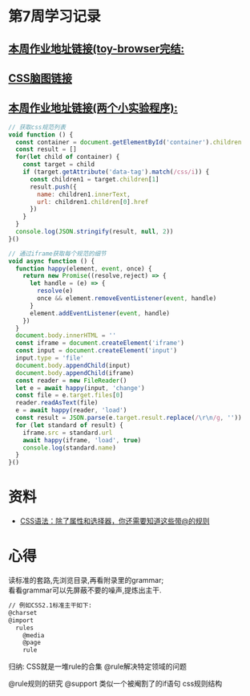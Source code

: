 # 第7周学习记录
## [本周作业地址链接(toy-browser完结:](./browser-toy)
## [CSS脑图链接](https://www.processon.com/view/link/5eccafdd1e08530a9b1f1d3d)
## [本周作业地址链接(两个小实验程序):](./)
```js
// 获取css规范列表
void function () {
  const container = document.getElementById('container').children
  const result = []
  for(let child of container) {
    const target = child
    if (target.getAttribute('data-tag').match(/css/i)) {
      const children1 = target.children[1]
      result.push({
        name: children1.innerText,
        url: children1.children[0].href
      })
    }
  }
  console.log(JSON.stringify(result, null, 2))
}()

// 通过iframe获取每个规范的细节
void async function () {
  function happy(element, event, once) {
    return new Promise((resolve,reject) => {
      let handle = (e) => {
        resolve(e)
        once && element.removeEventListener(event, handle)
      }
      element.addEventListener(event, handle)
    })
  }
  document.body.innerHTML = ''
  const iframe = document.createElement('iframe')
  const input = document.createElement('input')
  input.type = 'file'
  document.body.appendChild(input)
  document.body.appendChild(iframe)
  const reader = new FileReader()
  let e = await happy(input, 'change')
  const file = e.target.files[0]
  reader.readAsText(file)
  e = await happy(reader, 'load')
  const result = JSON.parse(e.target.result.replace(/\r\n/g, ''))
  for (let standard of result) {
    iframe.src = standard.url
    await happy(iframe, 'load', true)
    console.log(standard.name)
  }
}()
```

# 资料
- [CSS语法：除了属性和选择器，你还需要知道这些带@的规则](https://time.geekbang.org/column/article/80042)

# 心得
读标准的套路,先浏览目录,再看附录里的grammar;  
看看grammar可以先屏蔽不要的噪声,提炼出主干.
```bash
// 例如CSS2.1标准主干如下:
@charset
@import
  rules
    @media
    @page
    rule
```
归纳: CSS就是一堆rule的合集 @rule解决特定领域的问题

@rule规则的研究
@support 类似一个被阉割了的if语句
css规则结构
